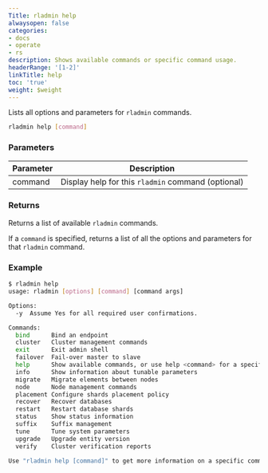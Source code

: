 ```yaml
---
Title: rladmin help
alwaysopen: false
categories:
- docs
- operate
- rs
description: Shows available commands or specific command usage.
headerRange: '[1-2]'
linkTitle: help
toc: 'true'
weight: $weight
---
```


Lists all options and parameters for `rladmin` commands.

``` sh
rladmin help [command]
```

### Parameters

| Parameter | Description |
|-----------|-------------|
|  command   |  Display help for this `rladmin` command (optional)  |

### Returns

Returns a list of available `rladmin` commands.

If a `command` is specified, returns a list of all the options and parameters for that `rladmin` command.

### Example

```sh
$ rladmin help
usage: rladmin [options] [command] [command args]

Options:
  -y  Assume Yes for all required user confirmations.

Commands:
  bind      Bind an endpoint
  cluster   Cluster management commands
  exit      Exit admin shell
  failover  Fail-over master to slave
  help      Show available commands, or use help <command> for a specific command
  info      Show information about tunable parameters
  migrate   Migrate elements between nodes
  node      Node management commands
  placement Configure shards placement policy
  recover   Recover databases
  restart   Restart database shards
  status    Show status information
  suffix    Suffix management
  tune      Tune system parameters
  upgrade   Upgrade entity version
  verify    Cluster verification reports

Use "rladmin help [command]" to get more information on a specific command.
```
